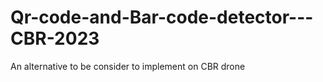 # Qr-code-and-Bar-code-detector---CBR-2023
An alternative to be consider to implement on CBR drone 
